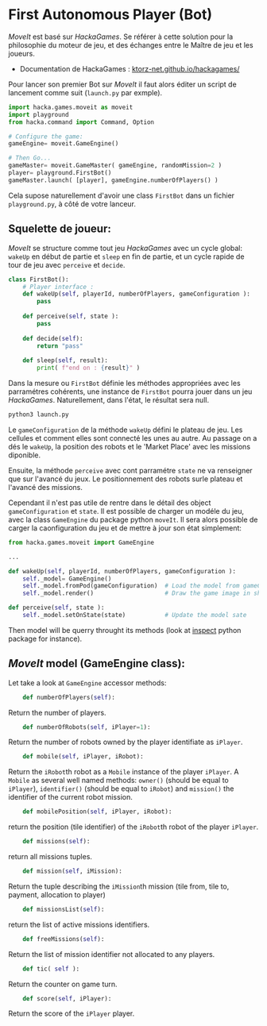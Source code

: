# First Autonomous Player (Bot)

_MoveIt_ est basé sur _HackaGames_. 
Se référer à cette solution pour la philosophie du moteur de jeu, et des échanges entre le Maître de jeu et les joueurs.

- Documentation de HackaGames : [ktorz-net.github.io/hackagames/](https://ktorz-net.github.io/hackagames/)


Pour lancer son premier Bot sur _MoveIt_ il faut alors éditer un script de lancement comme suit (`launch.py` par exmple).

```python
import hacka.games.moveit as moveit
import playground
from hacka.command import Command, Option

# Configure the game:
gameEngine= moveit.GameEngine()

# Then Go...
gameMaster= moveit.GameMaster( gameEngine, randomMission=2 )
player= playground.FirstBot()
gameMaster.launch( [player], gameEngine.numberOfPlayers() )
```

Cela supose naturellement d'avoir une class `FirstBot` dans un fichier `playground.py`, à côté de votre lanceur.

## Squelette de joueur:

_MoveIt_ se structure comme tout jeu _HackaGames_ avec un cycle global: `wakeUp` en début de partie et `sleep` en fin de partie, et un cycle rapide de tour de jeu avec `perceive` et `decide`.

```python
class FirstBot():
    # Player interface :
    def wakeUp(self, playerId, numberOfPlayers, gameConfiguration ):
        pass
    
    def perceive(self, state ):
        pass
    
    def decide(self):
        return "pass"
    
    def sleep(self, result):
        print( f"end on : {result}" )
```

Dans la mesure ou `FirstBot` définie les méthodes appropriées avec les parramétres cohérents, une instance de `FirstBot` pourra jouer dans un jeu _HackaGames_. Naturellement, dans l'état, le résultat sera null.

```sh
python3 launch.py
```

Le `gameConfiguration` de la méthode `wakeUp` défini le plateau de jeu.
Les cellules et comment elles sont connecté les unes au autre. 
Au passage on a dés le `wakeUp`, la position des robots et le 'Market Place' avec les missions diponible.

Ensuite, la méthode `perceive` avec cont parramétre `state` ne va renseigner que sur l'avancé du jeux. Le positionnement des robots surle plateau et l'avancé des missions.

Cependant il n'est pas utile de rentre dans le détail des object `gameConfiguration` et `state`. 
Il est possible de charger un modéle du jeu, avec la class `GameEngine` du package python `moveIt`.
Il sera alors possible de carger la caonfiguration du jeu et de mettre à jour son état simplement:

```python
from hacka.games.moveit import GameEngine

...

def wakeUp(self, playerId, numberOfPlayers, gameConfiguration ):
    self._model= GameEngine()
    self._model.fromPod(gameConfiguration)  # Load the model from gameConfiguration
    self._model.render()                    # Draw the game image in shot-moveIt.png

def perceive(self, state ):
    self._model.setOnState(state)           # Update the model sate
```

Then model will be querry throught its methods (look at [inspect](https://docs.python.org/3/library/inspect.html) python package for instance). 

## _MoveIt_ model (GameEngine class):

Let take a look at `GameEngine` accessor methods:

```python
    def numberOfPlayers(self):
```

Return the number of players.


```python
    def numberOfRobots(self, iPlayer=1):
```

Return the number of robots owned by the player identifiate as `iPlayer`.

```python
    def mobile(self, iPlayer, iRobot):
```

Return the `iRobot`th robot as a `Mobile` instance of the player `iPlayer`. 
A `Mobile` as several well named methods:  `owner()` (should be equal to `iPlayer`), `identifier()` (should be equal to `iRobot`) and `mission()` the identifier of the current robot mission.

```python
    def mobilePosition(self, iPlayer, iRobot):
```

return the position (tile identifier) of the `iRobot`th robot of the player `iPlayer`.

```python
    def missions(self):
```

return all missions tuples.

```python
    def mission(self, iMission):
```

Return the tuple describing the `iMission`th mission (tile from, tile to, payment, allocation to player)

```python
    def missionsList(self):
```

return the list of active missions identifiers.


```python
    def freeMissions(self):
```

Return the list of mission identifier not allocated to any players.


```python
    def tic( self ):
```

Return the counter on game turn.


```python
    def score(self, iPlayer):
```

Return the score of the `iPlayer` player.
